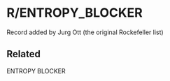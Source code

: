 # R/ENTROPY_BLOCKER
Record added by Jurg Ott (the original Rockefeller list)

## Related
ENTROPY BLOCKER